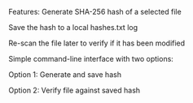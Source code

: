 Features:
Generate SHA-256 hash of a selected file

Save the hash to a local hashes.txt log

Re-scan the file later to verify if it has been modified

Simple command-line interface with two options:

Option 1: Generate and save hash

Option 2: Verify file against saved hash
